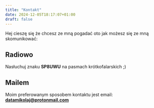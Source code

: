 ```yaml
---
title: "Kontakt"
date: 2024-12-05T18:17:07+01:00
draft: false
---
```


Hej cieszę się że chcesz ze mną pogadać oto jak możesz się ze mną skomunikować:

## Radiowo
Nasłuchuj znaku **SP8UWU** na pasmach krótkofalarskich ;)

## Mailem
Moim preferowanym sposobem kontaktu jest email: **datamikolaj@protonmail.com**

